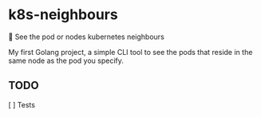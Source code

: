 # k8s-neighbours

👫 See the pod or nodes kubernetes neighbours

My first Golang project, a simple CLI tool to see the pods that reside in the same node as the pod you specify.

## TODO

[ ] Tests
